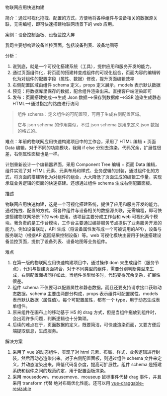 物联网应用快速构建

简介：通过可视化拖拽、配置的方式，方便地将各种组件与设备相关的数据源关联，无需编程，即可快速搭建物联网场景下的 web 应用。

案例：设备控制面板、设备监控大屏

我司主要想构建设备监控页面，包括设备列表、设备地图等

分析：

1. 说到底，就是一个可视化搭建系统（工具），提供应用和服务开发的能力。
2. 通过页面组件化，将页面的搭建转变成组件的可视化组合，页面内容的编辑转化为对组件的配置字段（属性、数据）修改，提升页面编辑效率
3. 右侧配置区域由组件 schema 定义，props 定义展示，models 表示默认数据
4. 预览：将数据库里保存的数据，配合组件渲染出来。直接客户端渲染即可
5. 发布：页面搭建完成——>生成 Json 数据——>保存到数据库——>SSR 渲染生成静态 HTML——>通过指定的路由进行访问



> 组件 schema：定义组件的可配置项，可用于生成右侧配置区域。
>
> 它与 json schema 的作用类似，不过 json schema 是用来定义 json 数据的格式的。



难点：年前的物联网应用快速构建项目中的工作台，采用了 HTML 编辑 + 页面 Data 编辑，对于不同的功能模块，我用 if else 分别去渲染，代码冗余，扩展性很差，右侧属性面板也是一样。

计划重新设计一个编辑器界面，采用 Component Tree 编辑 + 页面 Data 编辑，组件实现了对 HTML 元素、元素布局和样式、业务逻辑的封装，通过组件化的方式，将页面的搭建转化为对组件的组合，大大降低了页面生成的编辑工作量，实现承载业务逻辑的页面的快速搭建。还想通过组件 schema 生成右侧配置面板。



描述

物联网应用快速构建，这是一个可视化搭建系统，提供了应用和服务开发的能力。通过拖拽、配置的方式，将各种组件与设备相关的数据源关联，无需编程，即可快速搭建物联网场景下的 web 应用。该项目主要分成工作台和 web 可视化两个模块。我负责的是工作台模块，工作台主要通过编排服务节点提供了业务服务开发的能力。例如设备联动，API 生成（将设备属性发布成一个可被调用的API），设备与服务联动（根据API返回结果控制设备）等。web 可视化模块主要用于快速搭建设备监控页面，提供了设备列表、设备地图等业务组件。

难点

1. 在第一版的物联网应用快速构建项目中，通过操作 dom 来生成组件（服务节点），代码与搭建页面耦合，对于不同类型的组件，需要分别判断类型来生成，右侧配置面板同样如此，当组件类型增多时，代码变得冗余复杂，扩展性很差。
2. 组件 schema 不仅要可以配置属性和静态数据，而且还要支持请求接口获取动态数据。schema 主要由两部分构成，props 表示组件可配置属性，models 表示默认数据（属性值）。每个可配置属性，都有一个 type，用于动态生成表单组件。
3. 原来组件在画布上的移动基于 H5 的 drag 方式，但是当组件拖放到组件时，会出现许多问题，判断逻辑也十分繁琐。
4. 后续的难点在于，页面数据的定义，既要简洁，可快速渲染页面，又要方便后端提取信息，生成服务。

解决方案

1. 采用了 vue 的动态组件，实现了对 html 元素、布局、样式，业务逻辑进行封装，然后再动态渲染出来。对于右侧配置面板，则通过组件 schema 文件来定义，并动态渲染出来。降低代码复杂度，提高可扩展性。组件 schema 是搭建系统和组件之间的规范约定，用于配置面板渲染。
2. 采用 mousedown、mousemove、mouseup 鼠标事件代替 drag 事件，并且采用 transform 代替 绝对布局优化性能。还可以用 [vue-draggable-resizable](https://npm.taobao.org/package/vue-draggable-resizable)